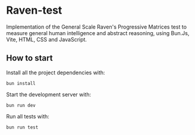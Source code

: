 # Raven-test
Implementation of the General Scale Raven's Progressive Matrices test to measure general human intelligence and abstract reasoning, using Bun.Js, Vite, HTML, CSS and JavaScript.

## How to start

Install all the project dependencies with:
```
bun install
```

Start the development server with:
```
bun run dev
```

Run all tests with:
```
bun run test
```
